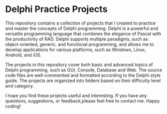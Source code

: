 # Delphi Practice Projects
This repository contains a collection of projects that I created to practice and master the concepts of Delphi programming. Delphi is a powerful and versatile programming language that combines the elegance of Pascal with the productivity of RAD. Delphi supports multiple paradigms, such as object-oriented, generic, and functional programming, and allows me to develop applications for various platforms, such as Windows, Linux, Android, and iOS.

The projects in this repository cover both basic and advanced topics of Delphi programming, such as GUI, Console, Database and Web. The source code files are well-commented and formatted according to the Delphi style guide. The projects are organized into folders based on their difficulty level and category.

I hope you find these projects useful and interesting. If you have any questions, suggestions, or feedback,please feel free to contact me. Happy coding!
